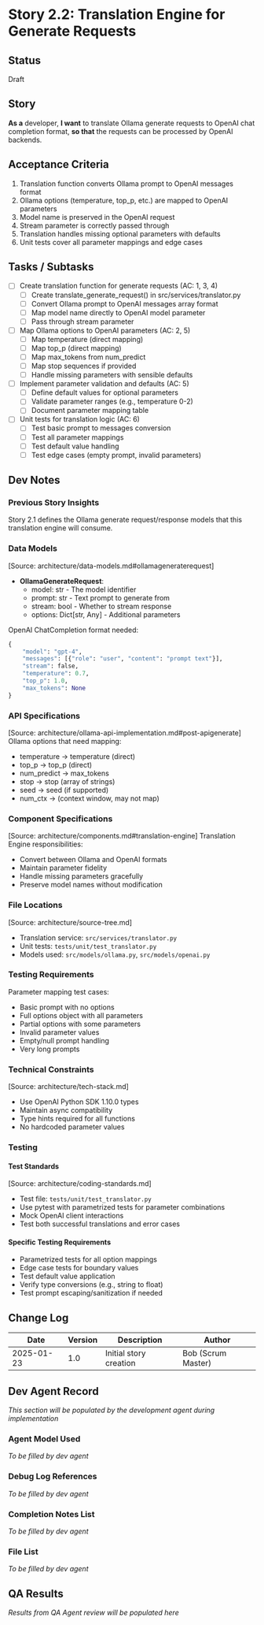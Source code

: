 # Story 2.2: Translation Engine for Generate Requests

## Status
Draft

## Story
**As a** developer,
**I want** to translate Ollama generate requests to OpenAI chat completion format,
**so that** the requests can be processed by OpenAI backends.

## Acceptance Criteria
1. Translation function converts Ollama prompt to OpenAI messages format
2. Ollama options (temperature, top_p, etc.) are mapped to OpenAI parameters
3. Model name is preserved in the OpenAI request
4. Stream parameter is correctly passed through
5. Translation handles missing optional parameters with defaults
6. Unit tests cover all parameter mappings and edge cases

## Tasks / Subtasks
- [ ] Create translation function for generate requests (AC: 1, 3, 4)
  - [ ] Create translate_generate_request() in src/services/translator.py
  - [ ] Convert Ollama prompt to OpenAI messages array format
  - [ ] Map model name directly to OpenAI model parameter
  - [ ] Pass through stream parameter
- [ ] Map Ollama options to OpenAI parameters (AC: 2, 5)
  - [ ] Map temperature (direct mapping)
  - [ ] Map top_p (direct mapping)
  - [ ] Map max_tokens from num_predict
  - [ ] Map stop sequences if provided
  - [ ] Handle missing parameters with sensible defaults
- [ ] Implement parameter validation and defaults (AC: 5)
  - [ ] Define default values for optional parameters
  - [ ] Validate parameter ranges (e.g., temperature 0-2)
  - [ ] Document parameter mapping table
- [ ] Unit tests for translation logic (AC: 6)
  - [ ] Test basic prompt to messages conversion
  - [ ] Test all parameter mappings
  - [ ] Test default value handling
  - [ ] Test edge cases (empty prompt, invalid parameters)

## Dev Notes

### Previous Story Insights
Story 2.1 defines the Ollama generate request/response models that this translation engine will consume.

### Data Models
[Source: architecture/data-models.md#ollamageneraterequest]
- **OllamaGenerateRequest**: 
  - model: str - The model identifier
  - prompt: str - Text prompt to generate from
  - stream: bool - Whether to stream response
  - options: Dict[str, Any] - Additional parameters

OpenAI ChatCompletion format needed:
```python
{
    "model": "gpt-4",
    "messages": [{"role": "user", "content": "prompt text"}],
    "stream": false,
    "temperature": 0.7,
    "top_p": 1.0,
    "max_tokens": None
}
```

### API Specifications
[Source: architecture/ollama-api-implementation.md#post-apigenerate]
Ollama options that need mapping:
- temperature → temperature (direct)
- top_p → top_p (direct)
- num_predict → max_tokens
- stop → stop (array of strings)
- seed → seed (if supported)
- num_ctx → (context window, may not map)

### Component Specifications
[Source: architecture/components.md#translation-engine]
Translation Engine responsibilities:
- Convert between Ollama and OpenAI formats
- Maintain parameter fidelity
- Handle missing parameters gracefully
- Preserve model names without modification

### File Locations
[Source: architecture/source-tree.md]
- Translation service: `src/services/translator.py`
- Unit tests: `tests/unit/test_translator.py`
- Models used: `src/models/ollama.py`, `src/models/openai.py`

### Testing Requirements
Parameter mapping test cases:
- Basic prompt with no options
- Full options object with all parameters
- Partial options with some parameters
- Invalid parameter values
- Empty/null prompt handling
- Very long prompts

### Technical Constraints
[Source: architecture/tech-stack.md]
- Use OpenAI Python SDK 1.10.0 types
- Maintain async compatibility
- Type hints required for all functions
- No hardcoded parameter values

### Testing
#### Test Standards
[Source: architecture/coding-standards.md]
- Test file: `tests/unit/test_translator.py`
- Use pytest with parametrized tests for parameter combinations
- Mock OpenAI client interactions
- Test both successful translations and error cases

#### Specific Testing Requirements
- Parametrized tests for all option mappings
- Edge case tests for boundary values
- Test default value application
- Verify type conversions (e.g., string to float)
- Test prompt escaping/sanitization if needed

## Change Log
| Date | Version | Description | Author |
|------|---------|-------------|--------|
| 2025-01-23 | 1.0 | Initial story creation | Bob (Scrum Master) |

## Dev Agent Record
*This section will be populated by the development agent during implementation*

### Agent Model Used
*To be filled by dev agent*

### Debug Log References
*To be filled by dev agent*

### Completion Notes List
*To be filled by dev agent*

### File List
*To be filled by dev agent*

## QA Results
*Results from QA Agent review will be populated here*